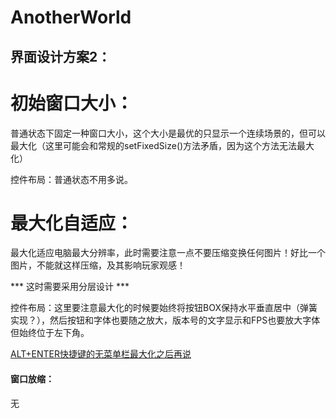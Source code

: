 # AnotherWorld
## 界面设计方案2：



# 初始窗口大小：

普通状态下固定一种窗口大小，这个大小是最优的只显示一个连续场景的，但可以最大化（这里可能会和常规的setFixedSize()方法矛盾，因为这个方法无法最大化）

控件布局：普通状态不用多说。

# 最大化自适应：

最大化适应电脑最大分辨率，此时需要注意一点不要压缩变换任何图片！好比一个图片，不能就这样压缩，及其影响玩家观感！

***																		这时需要采用分层设计                                                             ***

控件布局：这里要注意最大化的时候要始终将按钮BOX保持水平垂直居中（弹簧实现？），然后按钮和字体也要随之放大，版本号的文字显示和FPS也要放大字体但始终位于左下角。

<u>ALT+ENTER快捷键的无菜单栏最大化之后再说</u>

#### 窗口放缩：

无

